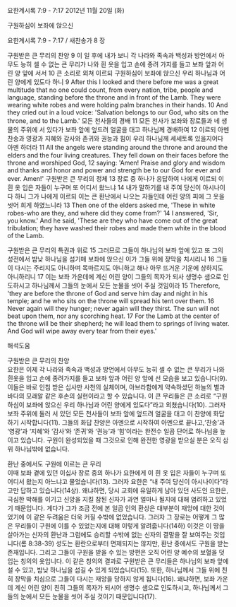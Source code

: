 요한계시록 7:9 - 7:17 
2012년 11월 20일 (화)

구원하심이 보좌에 앉으신



요한계시록 7:9 - 7:17 / 새찬송가 8 장


구원받은 큰 무리의 찬양
9 이 일 후에 내가 보니 각 나라와 족속과 백성과 방언에서 아무도 능히 셀 수 없는 큰 무리가 나와 흰 옷을 입고 손에 종려 가지를 들고 보좌 앞과 어린 양 앞에 서서 10 큰 소리로 외쳐 이르되 구원하심이 보좌에 앉으신 우리 하나님과 어린 양에게 있도다 하니
9 After this I looked and there before me was a great multitude that no one could count, from every nation, tribe, people and language, standing before the throne and in front of the Lamb. They were wearing white robes and were holding palm branches in their hands. 10 And they cried out in a loud voice: 'Salvation belongs to our God, who sits on the throne, and to the Lamb.'
모든 천사들의 경배
11 모든 천사가 보좌와 장로들과 네 생물의 주위에 서 있다가 보좌 앞에 엎드려 얼굴을 대고 하나님께 경배하여 12 이르되 아멘 찬송과 영광과 지혜와 감사와 존귀와 권능과 힘이 우리 하나님께 세세토록 있을지어다 아멘 하더라
11 All the angels were standing around the throne and around the elders and the four living creatures. They fell down on their faces before the throne and worshiped God, 12 saying: 'Amen! Praise and glory and wisdom and thanks and honor and power and strength be to our God for ever and ever. Amen!'
구원받은 큰 무리의 정체 
13 장로 중 하나가 응답하여 나에게 이르되 이 흰 옷 입은 자들이 누구며 또 어디서 왔느냐 14 내가 말하기를 내 주여 당신이 아시나이다 하니 그가 나에게 이르되 이는 큰 환난에서 나오는 자들인데 어린 양의 피에 그 옷을 씻어 희게 하였느니라
13 Then one of the elders asked me, 'These in white robes-who are they, and where did they come from?' 14 I answered, 'Sir, you know.' And he said, 'These are they who have come out of the great tribulation; they have washed their robes and made them white in the blood of the Lamb.

구원받은 큰 무리의 특권과 위로 
15 그러므로 그들이 하나님의 보좌 앞에 있고 또 그의 성전에서 밤낮 하나님을 섬기매 보좌에 앉으신 이가 그들 위에 장막을 치시리니 16 그들이 다시는 주리지도 아니하며 목마르지도 아니하고 해나 아무 뜨거운 기운에 상하지도 아니하리니 17 이는 보좌 가운데에 계신 어린 양이 그들의 목자가 되사 생명수 샘으로 인도하시고 하나님께서 그들의 눈에서 모든 눈물을 씻어 주실 것임이라
15 Therefore, 'they are before the throne of God and serve him day and night in his temple; and he who sits on the throne will spread his tent over them. 16 Never again will they hunger; never again will they thirst. The sun will not beat upon them, nor any scorching heat. 17 For the Lamb at the center of the throne will be their shepherd; he will lead them to springs of living water. And God will wipe away every tear from their eyes.'

해석도움





구원받은 큰 무리의 찬양  
요한은 이제 각 나라와 족속과 백성과 방언에서 아무도 능히 셀 수 없는 큰 무리가 나와 흰옷을 입고 손에 종려가지를 들고 보좌 앞과 어린 양 앞에 선 모습을 보고 있습니다(9). 이들은 바로 인침 받은 십사만 사천의 실체이며, 아브라함에게 약속하셨던 하늘의 별과 바다의 모래알 같은 후손의 실현이라고 할 수 있습니다. 이 큰 무리들은 큰 소리로 “구원하심이 보좌에 앉으신 우리 하나님과 어린 양에게 있도다”라고 외쳤습니다(10). 그러자 보좌 주위에 둘러 서 있던 모든 천사들이 보좌 앞에 엎드려 얼굴을 대고 이 찬양에 화답하기 시작합니다(11). 그들의 화답 찬양은 아멘으로 시작하여 아멘으로 끝나고,‘찬송’과 ‘영광’과 ‘지혜’와 ‘감사’와 ‘존귀’와 ‘권능’과 ‘힘’이라는 완전수 일곱 단어로 하나님을 높이고 있습니다. 구원이 완성되었을 때 그것으로 인해 완전한 영광을 받으실 분은 오직 삼위 하나님밖에 없습니다. 

환난 중에서도 구원에 이르는 큰 무리  
이때 보좌 곁에 있던 이십사 장로 중의 하나가 요한에게 이 흰 옷 입은 자들이 누구며 또 어디서 왔는지 아느냐고 물었습니다(13). 그러자 요한은 “내 주여 당신이 아시나이다”라고만 답하고 있습니다(14상). 왜냐하면, 당시 교회에 유일하게 남아 있던 사도인 요한은, 극심한 박해를 이기고 신앙을 지킬 참된 신자가 과연 얼마나 될지에 대해 염려하고 있었기 때문입니다. 게다가 그가 조금 전에 본 일곱 인의 환상은 대부분이 재앙에 대한 것이었기에 이 같은 두려움은 더욱 커질 수밖에 없었습니다. 그러자 그 장로는 어떻게 그 많은 무리들이 구원에 이를 수 있었는지에 대해 이렇게 알려줍니다(14하) 이것은 이 땅을 살아가는 신자의 환난과 그럼에도 승리할 수밖에 없는 신자의 결말을 잘 보여주는 것입니다(롬 8:38-39) 성도는 환란으로부터 면제되지는 않지만, 환난 중에서도 구원을 받는 존재입니다. 그리고 그들이 구원을 받을 수 있는 방편은 오직 어린 양 예수의 보혈을 덧입는 칭의의 옷입니다. 이 같은 칭의의 결과로 구원받은 큰 무리들은 하나님의 보좌 앞에 설 수 있고, 밤낮 하나님을 섬길 수 있게 되었습니다(15). 또한, 하나님께서 그들 위에 친히 장막을 치심으로 그들이 다시는 재앙을 당하지 않게 됩니다(16). 왜냐하면, 보좌 가운데 계신 어린 양이 친히 그들의 목자가 되시어 생명수 샘으로 인도하시고, 하나님께서 그들의 눈에서 모든 눈물을 씻어 주실 것이기 때문입니다(17).